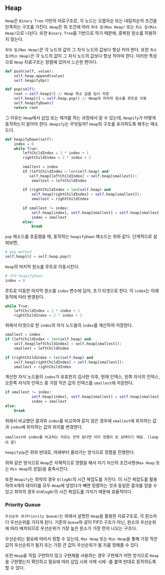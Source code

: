 
## Heap

`Heap`은 `Binary Tree` 기반의 자료구조로, 각 노드는 오름차순 또는 내림차순의 조건을 만족하는 구조를 가진다. `Heap`은 위 조건에 따라 `최대 힙(Max Heap)` 또는 `최소 힙(Mix Heap)`으로 나뉜다. 또한 `Binary Tree`를 기반으로 하기 때문에, 중복된 원소를 허용하지 않는다. 

`최대 힙(Max Heap)`은 각 노드의 값이 그 자식 노드의 값보다 항상 커야 한다. 또한 `최소 힙(Min Heap)`은 각 노드의 값이 그 자식 노드의 값보다 항상 작아야 한다. 이러한 특성으로 `Heap` 자료구조는 정렬에 있어서 느슨한 편이다. 

```python
def push(self, value):
	self.heap.append(value)
	self.heapifyUp()

def pop(self):
	root = self.heap[0] // Heap 최소 값을 임시 저장
	self.heap[0] = self.heap.pop() // Heap의 마지막 원소를 루트로 이동
	self.heapifyDown()
	return root
```

그 이유는 `Heap`에서 삽입 또는 제거를 하는 과정에서 알 수 있는데, `Heapify`가 어떻게 동작하는지 알아야 한다. `Heapify`는 무엇일까? `Heap`의 구조를 유지하도록 해주는 메소드다.

```python
def heapifyDown(self):
	index = 0
	while True:
		leftChildIndex = 2 * index + 1
		rightChildIndex = 2 * index + 2
		
		smallest = index
		if (leftChildIndex < len(self.heap) and
		   self.heap[leftChildIndex] < self.heap[smallest]):
			smallest = leftChildIndex 
			
		if (rightChildIndex < len(self.heap) and
		    self.heap[rightChildIndex] < self.heap[smallest]): 
			smallest = rightChildIndex 
			
		if smallest != index: 
			self.heap[index], self.heap[smallest] = self.heap[smallest], self.heap[index] 
			index = smallest 
		else: 
			break
```

`pop` 메소드를 호출했을 때, 동작하는 `heapifyDown` 메소드는 위와 같다. 단계적으로 살펴보면,

```python
# pop method
self.heap[0] = self.heap.pop()
```

`Heap`의 마지막 원소를 루트로 이동시킨다.

```python
# 이하 heapifyDown
index = 0
```

루트로 이동한 마지막 원소를 `index` 변수에 담아, 초기 타겟으로 한다. 이 `index`는 아래 동작에 따라 변경된다.

```python
while True:
	leftChildIndex = 2 * index + 1
	rightChildIndex = 2 * index + 2
```

위에서 타겟으로 한 `index`의 자식 노드들의 `index`를 계산하여 저장한다.

```python
smallest = index
if (leftChildIndex < len(self.heap) and
	self.heap[leftChildIndex] < self.heap[smallest]):
	smallest = leftChildIndex 
			
if (rightChildIndex < len(self.heap) and
	self.heap[rightChildIndex] < self.heap[smallest]): 
	smallest = rightChildIndex 
```

계산한 자식 노드들의 `index`가 유효한지 검사한 이후, 현재 인덱스, 왼쪽 자식의 인덱스, 오른쪽 자식의 인덱스 중 가장 작은 값의 인덱스를 `smallest`에 저장한다.

```python
if smallest != index: 
			self.heap[index], self.heap[smallest] = self.heap[smallest], self.heap[index] 
			index = smallest
else:
	break
```

위에서 비교했던 결과와 `index`를 비교하여 같지 않은 경우에 `smallest`에 위치하는 값과 `index`에 위치하는 값의 위치를 변경한다. 

	smallest와 index를 비교하는 이유는 만약 같다면 이미 정렬이 된 상태이기 때문. (loop의 끝)

`heapifyUp`은 위와 반대로, 아래부터 올라가는 방식으로 정렬을 진행한다.

위와 같은 방식으로 `Heap`은 자체적으로 정렬을 해서 자기 자신의 조건사항(`Max Heap` 또는 `Min Heap`의 성질)을 충족시킨다.

또한 `Heapify`는 최악의 경우 `O(logN)`의 시간 복잡도를 가진다. 이 시간 복잡도를 활용하여 `N`개의 데이터를 모두 `Heap`에 넣었다가 빼면 정렬하는 것과 동일한 결과를 얻을 수 있고 최악의 경우 `O(NlogN)`의 시간 복잡도를 가지기 때문에 효율적이다.

### Priority Queue

`우선순위 큐(Priority Queue)`는 위에서 설명한 `Heap`을 활용한 자료구조로, 각 원소마다 우선순위를 가지게 된다. 기존의 `Queue`와 같이 FIFO 구조가 아닌, 원소의 우선순위에 따라 배치되므로 우선순위가 가장 높은 원소가 가장 먼저 나오는 구조다.

우선순위는 필요에 따라서 정할 수 있는데, `Max Heap` 또는 `Min Heap`을 통해 가장 작은 값이 우선순위가 될지 또는 가장 큰 값이 우선순위가 될 지를 정해줄 수 있다. 

또한 `Heap`을 직접 구현하지 않고 구현체를 사용하는 경우 구현체가 어떤 방식으로 `Heap`을 구현했는지 확인하고 필요에 따라 삽입 시와 삭제 시에 -를 붙여 반대로 동작하도록 할 수 있다.